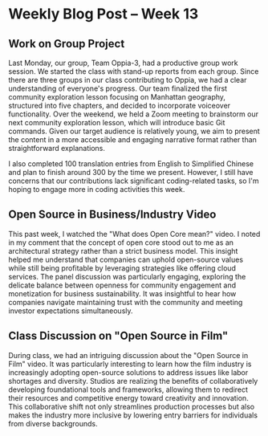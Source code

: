# Weekly Blog Post – Week 13

## Work on Group Project

Last Monday, our group, Team Oppia-3, had a productive group work session. We started the class with stand-up reports from each group. Since there are three groups in our class contributing to Oppia, we had a clear understanding of everyone's progress. Our team finalized the first community exploration lesson focusing on Manhattan geography, structured into five chapters, and decided to incorporate voiceover functionality. Over the weekend, we held a Zoom meeting to brainstorm our next community exploration lesson, which will introduce basic Git commands. Given our target audience is relatively young, we aim to present the content in a more accessible and engaging narrative format rather than straightforward explanations.

<!--more-->

I also completed 100 translation entries from English to Simplified Chinese and plan to finish around 300 by the time we present. However, I still have concerns that our contributions lack significant coding-related tasks, so I'm hoping to engage more in coding activities this week.

## Open Source in Business/Industry Video

This past week, I watched the "What does Open Core mean?" video. I noted in my comment that the concept of open core stood out to me as an architectural strategy rather than a strict business model. This insight helped me understand that companies can uphold open-source values while still being profitable by leveraging strategies like offering cloud services. The panel discussion was particularly engaging, exploring the delicate balance between openness for community engagement and monetization for business sustainability. It was insightful to hear how companies navigate maintaining trust with the community and meeting investor expectations simultaneously.

## Class Discussion on "Open Source in Film"

During class, we had an intriguing discussion about the "Open Source in Film" video. It was particularly interesting to learn how the film industry is increasingly adopting open-source solutions to address issues like labor shortages and diversity. Studios are realizing the benefits of collaboratively developing foundational tools and frameworks, allowing them to redirect their resources and competitive energy toward creativity and innovation. This collaborative shift not only streamlines production processes but also makes the industry more inclusive by lowering entry barriers for individuals from diverse backgrounds.
